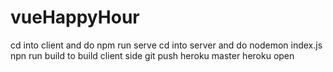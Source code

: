# vueHappyHour

cd into client and do npm run serve
cd into server and do nodemon index.js
npn run build to build client side
git push heroku master
heroku open
